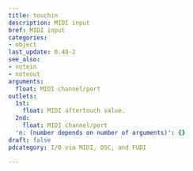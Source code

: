 ```yaml
---
title: touchin
description: MIDI input
bref: MIDI input
categories:
- object
last_update: 0.48-2
see_also:
- notein
- noteout
arguments:
  float: MIDI channel/port
outlets:
  1st:
    float: MIDI aftertouch value.
  2nd:
    float: MIDI channel/port
  'n: (number depends on number of arguments)': {}
draft: false
pdcategory: I/O via MIDI, OSC, and FUDI

---
```



